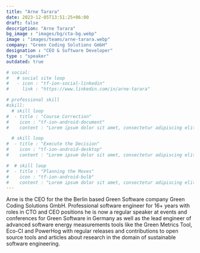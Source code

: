 ```yaml
---
title: "Arne Tarara"
date: 2023-12-05T13:51:25+06:00
draft: false
description: "Arne Tarara"
bg_image : "images/bg/cta-bg.webp"
image : "images/teams/arne-tarara.webp"
company: "Green Coding Solutions GmbH"
designation : "CEO & Software Developer"
type : "speaker"
outdated: true

# social:
#   # social site loop
#   - icon : "tf-ion-social-linkedin"
#     link : "https://www.linkedin.com/in/arne-tarara"

# professional skill
#skill:
  # skill loop
#  - title : "Course Correction"
#    icon : "tf-ion-android-document"
#    content : "Lorem ipsum dolor sit amet, consectetur adipiscing elit. Morbi hendrerit elit turpis, a porttitor tellus sollicitudin at."

  # skill loop
#  - title : "Execute the Decision"
#    icon : "tf-ion-android-desktop"
#    content : "Lorem ipsum dolor sit amet, consectetur adipiscing elit. Morbi hendrerit elit turpis, a porttitor tellus sollicitudin at."

#  # skill loop
#  - title : "Planning the Moves"
#    icon : "tf-ion-android-bulb"
#    content : "Lorem ipsum dolor sit amet, consectetur adipiscing elit. Morbi hendrerit elit #turpis, a porttitor tellus sollicitudin at."
---
```


Arne is the CEO for the the Berlin based Green Software company Green Coding Solutions GmbH.
Professional software engineer for 16+ years with roles in CTO and CEO positions he is now a regular speaker at events and conferences for Green Software in Germany as well as the lead engineer of advanced software energy measurements tools like the Green Metrics Tool, Eco-CI and PowerHog with regular releases and contributions to open source tools and articles about research in the domain of sustainable software engineering.

